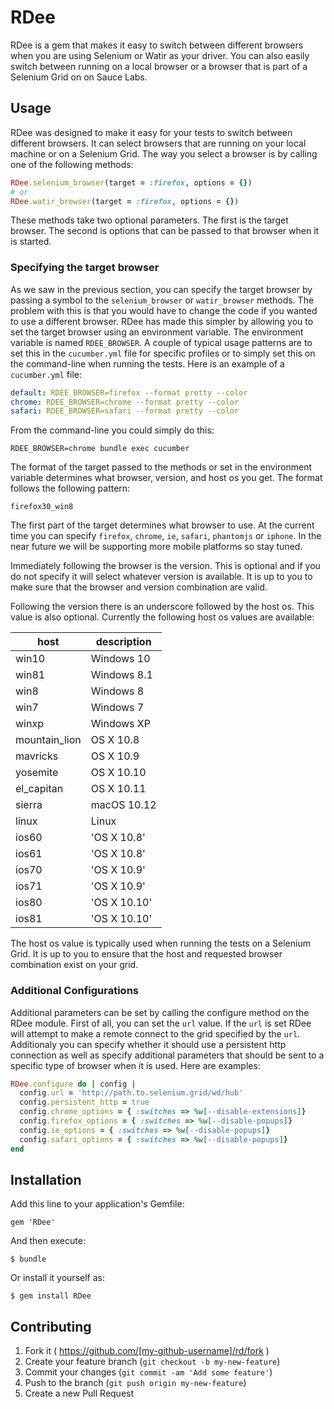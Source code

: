 # RDee

RDee is a gem that makes it easy to switch between different browsers when you are using
Selenium or Watir as your driver.  You can also easily switch between running on a local
browser or a browser that is part of a Selenium Grid on on Sauce Labs.

## Usage

RDee was designed to make it easy for your tests to switch between different browsers.  It
can select browsers that are running on your local machine or on a Selenium Grid.  The way
you select a browser is by calling one of the following methods:

````ruby
RDee.selenium_browser(target = :firefox, options = {})
# or
RDee.watir_browser(target = :firefox, options = {})
````

These methods take two optional parameters.  The first is the target browser.  The second
is options that can be passed to that browser when it is started.

### Specifying the target browser

As we saw in the previous section, you can specify the target browser by passing a symbol
to the `selenium_browser` or `watir_browser` methods.  The problem with this is that you
would have to change the code if you wanted to use a different browser.  RDee has made
this simpler by allowing you to set the target browser using an environment variable.
The environment variable is named `RDEE_BROWSER`.  A couple of typical usage patterns
are to set this in the `cucumber.yml` file for specific profiles or to simply set this
on the command-line when running the tests.  Here is an example of a `cucumber.yml` file:

````yml
default: RDEE_BROWSER=firefox --format pretty --color
chrome: RDEE_BROWSER=chrome --format pretty --color
safari: RDEE_BROWSER=safari --format pretty --color
````

From the command-line you could simply do this:

````
RDEE_BROWSER=chrome bundle exec cucumber
````

The format of the target passed to the methods or set in the environment variable determines
what browser, version, and host os you get.  The format follows the following pattern:

````
firefox30_win8
````

The first part of the target determines what browser to use.  At the current time you can
specify `firefox`, `chrome`, `ie`, `safari`, `phantomjs` or `iphone`.  In the near future we will be supporting more
mobile platforms so stay tuned.

Immediately following the browser is the version.  This is optional and if you do not specify
it will select whatever version is available.  It is up to you to make sure that the browser
and version combination are valid.

Following the version there is an underscore followed by the host os.  This value is also
optional.  Currently the following host os values are available:

| host | description |
| --- | --- |
| win10 | Windows 10 |
| win81 | Windows 8.1 |
| win8 | Windows 8 |
| win7 | Windows 7 |
| winxp | Windows XP |
| mountain_lion | OS X 10.8 |
| mavricks | OS X 10.9 |
| yosemite | OS X 10.10 |
| el_capitan | OS X 10.11 |
| sierra | macOS 10.12 |
| linux | Linux |
| ios60 | 'OS X 10.8'|
| ios61 | 'OS X 10.8' |
| ios70 | 'OS X 10.9' |
| ios71 | 'OS X 10.9' |
| ios80 | 'OS X 10.10' |
| ios81 | 'OS X 10.10' |

The host os value is typically used when running the tests on a Selenium Grid.  It is up to
you to ensure that the host and requested browser combination exist on your grid.

### Additional Configurations

Additional parameters can be set by calling the configure method on the RDee module.  First
of all, you can set the `url` value.  If the `url` is set RDee will attempt to make a remote
connect to the grid specified by the `url`.  Additionaly you can specify whether it should
use a persistent http connection as well as specify additional parameters that should be
sent to a specific type of browser when it is used.  Here are examples:

````ruby
RDee.configure do | config |
  config.url = 'http://path.to.selenium.grid/wd/hub'
  config.persistent_http = true
  config.chrome_options = { :switches => %w[--disable-extensions]}
  config.firefox_options = { :switches => %w[--disable-popups]}
  config.ie_options = { :switches => %w[--disable-popups]}
  config.safari_options = { :switches => %w[--disable-popups]}
end
````


## Installation

Add this line to your application's Gemfile:

    gem 'RDee'

And then execute:

    $ bundle

Or install it yourself as:

    $ gem install RDee


## Contributing

1. Fork it ( https://github.com/[my-github-username]/rd/fork )
2. Create your feature branch (`git checkout -b my-new-feature`)
3. Commit your changes (`git commit -am 'Add some feature'`)
4. Push to the branch (`git push origin my-new-feature`)
5. Create a new Pull Request
